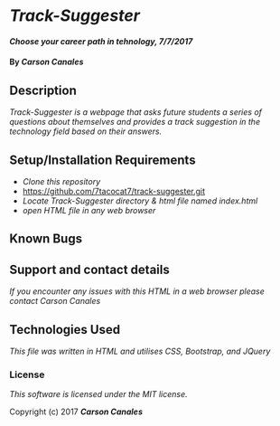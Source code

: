 # _Track-Suggester_

#### _Choose your career path in tehnology, 7/7/2017_

#### By _**Carson Canales**_

## Description

_Track-Suggester is a webpage that asks future students a series of questions about themselves and provides a track suggestion in the technology field based on their answers._

## Setup/Installation Requirements

* _Clone this repository_
* https://github.com/7tacocat7/track-suggester.git
* _Locate Track-Suggester directory & html file named index.html_
* _open HTML file in any web browser_


## Known Bugs



## Support and contact details

_If you encounter any issues with this HTML in a web browser please contact Carson Canales_

## Technologies Used

_This file was written in HTML and utilises CSS, Bootstrap, and JQuery_

### License

*This software is licensed under the MIT license.*

Copyright (c) 2017 **_Carson Canales_**
